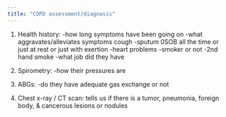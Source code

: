 ```yaml
---
title: "COPD assessment/diagnosis"
---
```

1) Health history: 
-how long symptoms have been going on
-what aggravates/alleviates symptoms
cough
-sputum
0SOB all the time or just at rest or just with exertion
-heart problems
-smoker or not
-2nd hand smoke
-what job did they have

2) Spirometry: 
-how their pressures are

3) ABGs: 
-do they have adequate gas exchange or not

4) Chest x-ray / CT scan:
tells us if there is a tumor, pneumonia, foreign body, &amp; cancerous lesions or nodules

